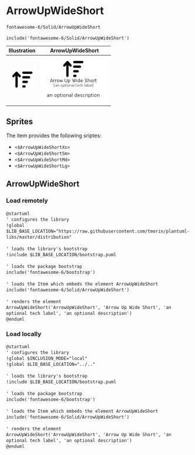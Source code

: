 # ArrowUpWideShort


```text
fontawesome-6/Solid/ArrowUpWideShort
```

```text
include('fontawesome-6/Solid/ArrowUpWideShort')
```



| Illustration | ArrowUpWideShort |
| :---: | :---: |
| ![illustration for Illustration](../../fontawesome-6/Solid/ArrowUpWideShort.png) | ![illustration for ArrowUpWideShort](../../fontawesome-6/Solid/ArrowUpWideShort.Local.png) |



## Sprites
The item provides the following sriptes:

- `<$ArrowUpWideShortXs>`
- `<$ArrowUpWideShortSm>`
- `<$ArrowUpWideShortMd>`
- `<$ArrowUpWideShortLg>`





## ArrowUpWideShort

### Load remotely
```plantuml
@startuml
' configures the library
!global $LIB_BASE_LOCATION="https://raw.githubusercontent.com/tmorin/plantuml-libs/master/distribution"

' loads the library's bootstrap
!include $LIB_BASE_LOCATION/bootstrap.puml

' loads the package bootstrap
include('fontawesome-6/bootstrap')

' loads the Item which embeds the element ArrowUpWideShort
include('fontawesome-6/Solid/ArrowUpWideShort')

' renders the element
ArrowUpWideShort('ArrowUpWideShort', 'Arrow Up Wide Short', 'an optional tech label', 'an optional description')
@enduml
```

### Load locally
```plantuml
@startuml
' configures the library
!global $INCLUSION_MODE="local"
!global $LIB_BASE_LOCATION="../.."

' loads the library's bootstrap
!include $LIB_BASE_LOCATION/bootstrap.puml

' loads the package bootstrap
include('fontawesome-6/bootstrap')

' loads the Item which embeds the element ArrowUpWideShort
include('fontawesome-6/Solid/ArrowUpWideShort')

' renders the element
ArrowUpWideShort('ArrowUpWideShort', 'Arrow Up Wide Short', 'an optional tech label', 'an optional description')
@enduml
```

